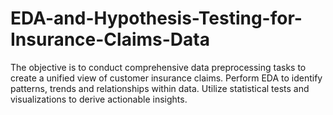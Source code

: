 # EDA-and-Hypothesis-Testing-for-Insurance-Claims-Data
The objective is to conduct comprehensive data preprocessing tasks to create a unified view of customer insurance claims. Perform EDA to identify patterns, trends and relationships within data. Utilize statistical tests and visualizations to derive actionable insights. 
